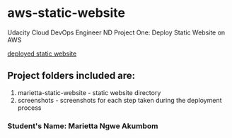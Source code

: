 # aws-static-website
Udacity Cloud DevOps Engineer ND Project One: Deploy Static Website on AWS

[deployed static website](https://d291itcm1vzofy.cloudfront.net)

## Project folders included are:

1. marietta-static-website - static website directory
2. screenshots - screenshots for each step taken during the deployment process


### Student's Name: Marietta Ngwe Akumbom
